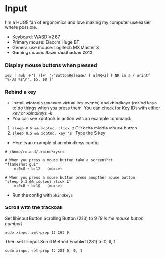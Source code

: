 # Input
I'm a HUGE fan of ergonomics and love making my computer use easier where possible.
* Keyboard: WASD V2 87
* Primary mouse: Elecom Huge BT
* General use mouse: Logitech MX Master 3
* Gaming mouse: Razer deathadder 2013

### Display mouse buttons when pressed
```xev | awk -F'[ )]+' '/^ButtonRelease/ { a[NR+2] } NR in a { printf "%-3s %s\n", $5, $8 }'```

### Rebind a key
* install xdotools (execute virtual key events) and xbindkeys (rebind keys to do things when you press them)
You can check for Key IDs with either *xev* or *xbindkeys -k*
* You can see xdotools in action with an example command: 
1. ```sleep 0.5 && xdotool click 2``` Click the middle mouse button
2. ```sleep 0.5 && xdotool key 's'``` Type the S key
* Here is an example of an xbindkeys config
```
# /home/roland/.xbindkeysrc

# When you press a mouse button take a screenshot
"flameshot gui"
    m:0x0 + b:12   (mouse)

# When you press a mouse button press anopther mouse button
"sleep 0.2 && xdotool click 2"
    m:0x0 + b:10   (mouse)
```
* Run the config with ```xbindkeys```

### Scroll with the trackball
Set libinput Button Scrolling Button (283) to 9 *(9 is the mouse button number)*
```
sudo xinput set-prop 12 283 9
```

Then set libinput Scroll Method Enabled (281) to 0, 0, 1
```
sudo xinput set-prop 12 281 0, 0, 1
```
